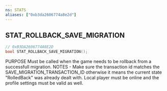 ```yaml
---
ns: STATS
aliases: ["0xb3da2606774a8e2d"]
---
```

## STAT_ROLLBACK_SAVE_MIGRATION

```c
// 0xB3DA2606774A8E2D
bool STAT_ROLLBACK_SAVE_MIGRATION();
```

PURPOSE Must be called when the game needs to be rollback from a successfull migration. NOTES - Make sure the transaction id matches the SAVE_MIGRATION_TRANSACTION_ID otherwise it means the current state "RolledBack" was already dealt with. Local player must be online and the profile settings must be valid as well.

